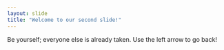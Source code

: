 ```yaml
---
layout: slide
title: "Welcome to our second slide!"
---
```

Be yourself; everyone else is already taken.
Use the left arrow to go back!
